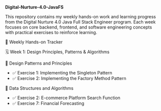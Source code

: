 **Digital-Nurture-4.0-JavaFS**

This repository contains my weekly hands-on work and learning progress from the Digital Nurture 4.0 Java Full Stack Engineer program. Each week focuses on core backend, frontend, and software engineering concepts with practical exercises to reinforce learning.



 📅 Weekly Hands-on Tracker

 🗓️ Week 1: Design Principles, Patterns & Algorithms

 🔹 Design Patterns and Principles

* ✅ Exercise 1: Implementing the Singleton Pattern
* ✅ Exercise 2: Implementing the Factory Method Pattern

 🔹 Data Structures and Algorithms

* ✅ Exercise 2: E-commerce Platform Search Function
* ✅ Exercise 7: Financial Forecasting
